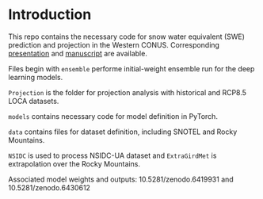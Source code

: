 # Introduction


This repo contains the necessary code for snow water equivalent (SWE) prediction and projection in the Western CONUS. Corresponding [presentation](https://www.essoar.org/doi/abs/10.1002/essoar.10509011.1) and [manuscript](https://agupubs.onlinelibrary.wiley.com/doi/10.1029/2023WR035009) are available.   

Files begin with ```ensemble``` performe initial-weight ensemble run for the deep learning models. 

```Projection``` is the folder for projection analysis with historical and RCP8.5 LOCA datasets.  

```models``` contains necessary code for model definition in PyTorch.  

```data``` contains files for dataset definition, including SNOTEL and Rocky Mountains.

```NSIDC``` is used to process NSIDC-UA dataset and ```ExtraGirdMet``` is extrapolation over the Rocky Mountains. 


Associated model weights and outputs: 10.5281/zenodo.6419931 and 10.5281/zenodo.6430612 


